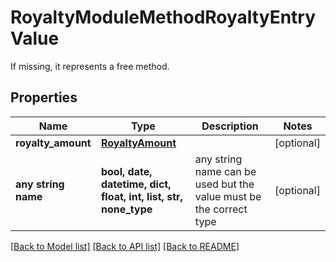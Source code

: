 # RoyaltyModuleMethodRoyaltyEntryValue

If missing, it represents a free method.

## Properties
Name | Type | Description | Notes
------------ | ------------- | ------------- | -------------
**royalty_amount** | [**RoyaltyAmount**](RoyaltyAmount.md) |  | [optional] 
**any string name** | **bool, date, datetime, dict, float, int, list, str, none_type** | any string name can be used but the value must be the correct type | [optional]

[[Back to Model list]](../README.md#documentation-for-models) [[Back to API list]](../README.md#documentation-for-api-endpoints) [[Back to README]](../README.md)


